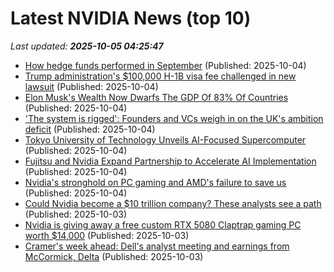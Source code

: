 # Latest NVIDIA News (top 10)
_Last updated: **2025-10-05 04:25:47**_

- [How hedge funds performed in September](https://economictimes.indiatimes.com/markets/stocks/news/how-hedge-funds-performed-in-september/articleshow/124301854.cms) (Published: 2025-10-04)
- [Trump administration's $100,000 H-1B visa fee challenged in new lawsuit](https://www.businessinsider.com/h1b-visa-lawsuit-trump-administration-sued-2025-10) (Published: 2025-10-04)
- [Elon Musk's Wealth Now Dwarfs The GDP Of 83% Of Countries](https://finance.yahoo.com/news/elon-musks-wealth-now-dwarfs-023049834.html) (Published: 2025-10-04)
- ['The system is rigged': Founders and VCs weigh in on the UK's ambition deficit](https://www.cnbc.com/2025/10/04/founders-and-vcs-weigh-in-on-the-uks-ambition-deficit.html) (Published: 2025-10-04)
- [Tokyo University of Technology Unveils AI-Focused Supercomputer](https://newsonjapan.com/article/147142.php) (Published: 2025-10-04)
- [Fujitsu and Nvidia Expand Partnership to Accelerate AI Implementation](https://newsonjapan.com/article/147141.php) (Published: 2025-10-04)
- [Nvidia's stronghold on PC gaming and AMD's failure to save us](https://www.xda-developers.com/nvidia-is-making-pc-gaming-worse-amd-isnt-saving-us-either/) (Published: 2025-10-04)
- [Could Nvidia become a $10 trillion company? These analysts see a path](https://biztoc.com/x/c321bd55aaf3d422) (Published: 2025-10-03)
- [Nvidia is giving away a free custom RTX 5080 Claptrap gaming PC worth $14,000](https://www.notebookcheck.net/Nvidia-is-giving-away-a-free-custom-RTX-5080-Claptrap-gaming-PC-worth-14-000.1131118.0.html) (Published: 2025-10-03)
- [Cramer's week ahead: Dell's analyst meeting and earnings from McCormick, Delta](https://www.cnbc.com/2025/10/03/cramers-week-ahead-dells-analyst-meeting-earnings-mccormick-delta.html) (Published: 2025-10-03)
